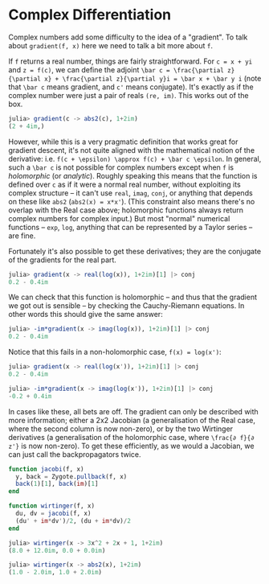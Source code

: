 # Complex Differentiation

Complex numbers add some difficulty to the idea of a "gradient". To talk about `gradient(f, x)` here we need to talk a bit more about `f`.

If `f` returns a real number, things are fairly straightforward. For ``c = x + yi`` and  ``z = f(c)``, we can define the adjoint ``\bar c = \frac{\partial z}{\partial x} + \frac{\partial z}{\partial y}i = \bar x + \bar y i`` (note that ``\bar c`` means gradient, and ``c'`` means conjugate). It's exactly as if the complex number were just a pair of reals `(re, im)`. This works out of the box.

```julia
julia> gradient(c -> abs2(c), 1+2im)
(2 + 4im,)
```

However, while this is a very pragmatic definition that works great for gradient descent, it's not quite aligned with the mathematical notion of the derivative: i.e. ``f(c + \epsilon) \approx f(c) + \bar c \epsilon``. In general, such a ``\bar c`` is not possible for complex numbers except when `f` is *holomorphic* (or *analytic*). Roughly speaking this means that the function is defined over `c` as if it were a normal real number, without exploiting its complex structure – it can't use `real`, `imag`, `conj`, or anything that depends on these like `abs2` (`abs2(x) = x*x'`). (This constraint also means there's no overlap with the Real case above; holomorphic functions always return complex numbers for complex input.) But most "normal" numerical functions – `exp`, `log`, anything that can be represented by a Taylor series – are fine.

Fortunately it's also possible to get these derivatives; they are the conjugate of the gradients for the real part.

```julia
julia> gradient(x -> real(log(x)), 1+2im)[1] |> conj
0.2 - 0.4im
```

We can check that this function is holomorphic – and thus that the gradient we got out is sensible – by checking the Cauchy-Riemann equations. In other words this should give the same answer:

```julia
julia> -im*gradient(x -> imag(log(x)), 1+2im)[1] |> conj
0.2 - 0.4im
```

Notice that this fails in a non-holomorphic case, `f(x) = log(x')`:

```julia
julia> gradient(x -> real(log(x')), 1+2im)[1] |> conj
0.2 - 0.4im

julia> -im*gradient(x -> imag(log(x')), 1+2im)[1] |> conj
-0.2 + 0.4im
```

In cases like these, all bets are off. The gradient can only be described with more information; either a 2x2 Jacobian (a generalisation of the Real case, where the second column is now non-zero), or by the two Wirtinger derivatives (a generalisation of the holomorphic case, where ``\frac{∂ f}{∂ z'}`` is now non-zero). To get these efficiently, as we would a Jacobian, we can just call the backpropagators twice.

```julia
function jacobi(f, x)
  y, back = Zygote.pullback(f, x)
  back(1)[1], back(im)[1]
end

function wirtinger(f, x)
  du, dv = jacobi(f, x)
  (du' + im*dv')/2, (du + im*dv)/2
end
```

```julia
julia> wirtinger(x -> 3x^2 + 2x + 1, 1+2im)
(8.0 + 12.0im, 0.0 + 0.0im)

julia> wirtinger(x -> abs2(x), 1+2im)
(1.0 - 2.0im, 1.0 + 2.0im)
```
